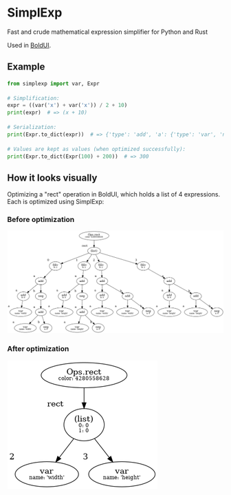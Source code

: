 # SimplExp

Fast and crude mathematical expression simplifier for Python and Rust

Used in [BoldUI](https://github.com/Wazzaps/boldui).

## Example

```python
from simplexp import var, Expr

# Simplification:
expr = ((var('x') + var('x')) / 2 + 10)
print(expr)  # => (x + 10)

# Serialization:
print(Expr.to_dict(expr))  # => {'type': 'add', 'a': {'type': 'var', 'name': 'x'}, 'b': 10}

# Values are kept as values (when optimized successfully):
print(Expr.to_dict(Expr(100) + 200))  # => 300
```

## How it looks visually

Optimizing a "rect" operation in BoldUI, which holds a list of 4 expressions. Each is optimized using SimplExp:

### Before optimization

![Graph view before optimization](./docs/screenshots/unopt.png)

### After optimization

![Graph view after optimization](./docs/screenshots/opt.png)
